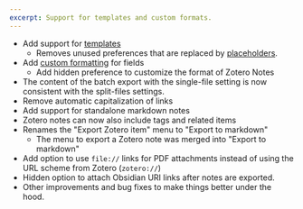 ```yaml
---
excerpt: Support for templates and custom formats.
---
```


- Add support for [templates](/zotero-mdnotes/docs/templates/)
  - Removes unused preferences that are replaced by [placeholders](/zotero-mdnotes/docs/placeholders/).
- Add [custom formatting](/zotero-mdnotes/docs/formatting/) for fields
  - Add hidden preference to customize the format of Zotero Notes
- The content of the batch export with the single-file setting is now consistent with the split-files settings.
- Remove automatic capitalization of links
- Add support for standalone markdown notes
- Zotero notes can now also include tags and related items
- Renames the "Export Zotero item" menu to "Export to markdown"
  - The menu to export a Zotero note was merged into "Export to markdown"
- Add option to use `file://` links for PDF attachments instead of using the URL scheme from Zotero (`zotero://`)
- Hidden option to attach Obsidian URI links after notes are exported.
- Other improvements and bug fixes to make things better under the hood.